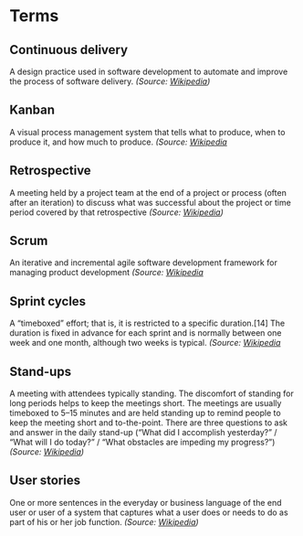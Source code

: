 # Terms

## Continuous delivery
A design practice used in software development to automate and improve the process of software delivery. *(Source: [Wikipedia](http://en.wikipedia.org/wiki/Continuous_delivery))*

## Kanban
A visual process management system that tells what to produce, when to produce it, and how much to produce. *(Source: [Wikipedia](https://en.wikipedia.org/wiki/Kanban_(development))*

## Retrospective

A meeting held by a project team at the end of a project or process (often after an iteration) to discuss what was successful about the project or time period covered by that retrospective *(Source: [Wikipedia](http://en.wikipedia.org/wiki/Retrospective#Software_development))*

## Scrum

An iterative and incremental agile software development framework for managing product development *(Source: [Wikipedia](http://en.wikipedia.org/wiki/Scrum_(software_development))*

## Sprint cycles

A “timeboxed” effort; that is, it is restricted to a specific duration.[14] The duration is fixed in advance for each sprint and is normally between one week and one month, although two weeks is typical. *(Source: [Wikipedia](https://en.wikipedia.org/wiki/Sprint_(software_development))*

## Stand-ups

A meeting with attendees typically standing. The discomfort of standing for long periods helps to keep the meetings short. The meetings are usually timeboxed to 5–15 minutes and are held standing up to remind people to keep the meeting short and to-the-point. There are three questions to ask and answer in the daily stand-up (“What did I accomplish yesterday?” / “What will I do today?” / “What obstacles are impeding my progress?”) *(Source: [Wikipedia](http://en.wikipedia.org/wiki/Stand-up_meeting))*

## User stories

One or more sentences in the everyday or business language of the end user or user of a system that captures what a user does or needs to do as part of his or her job function. *(Source: [Wikipedia](http://en.wikipedia.org/wiki/User_story))* 